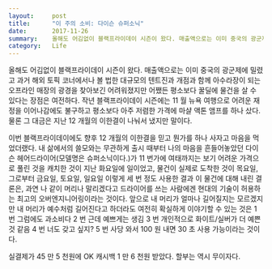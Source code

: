 ```yaml
---
layout:     post
title:      "이 주의 소비: 다이슨 슈퍼소닉"
date:       2017-11-26
summary:    올해도 어김없이 블랙프라이데이 시즌이 왔다. 매출액으로는 이미 중국의 광군제에 밀렸고 과거 해외 토픽 코너에서나 볼 법한 대규모의 텐트진과 개점과 함께 아수라장이 되는 오프라인 매장의 광경을 찾아보긴 어려워졌지만 어쨌든 평소보다 꿀딜에 물건을 살 수 있다는 장점은 여전하다. 작년 블랙프라이데이 시즌에는 11월 뉴욕 여행으로 어려운 재정을 이어나감에도 불구하고 평소보다 아주 저렴한 가격에 마샬 액톤 앰프를 하나 샀다. 물론 그 대금은 지난 12개월의 이한결이 나눠서 냈지만 말이다.
category:   Life
---
```


올해도 어김없이 블랙프라이데이 시즌이 왔다. 매출액으로는 이미 중국의 광군제에 밀렸고 과거 해외 토픽 코너에서나 볼 법한 대규모의 텐트진과 개점과 함께 아수라장이 되는 오프라인 매장의 광경을 찾아보긴 어려워졌지만 어쨌든 평소보다 꿀딜에 물건을 살 수 있다는 장점은 여전하다. 작년 블랙프라이데이 시즌에는 11 월 뉴욕 여행으로 어려운 재정을 이어나감에도 불구하고 평소보다 아주 저렴한 가격에 마샬 액톤 앰프를 하나 샀다. 물론 그 대금은 지난 12 개월의 이한결이 나눠서 냈지만 말이다.

이번 블랙프라이데이에도 향후 12 개월의 이한결을 믿고 뭔가를 하나 사자고 마음을 먹었더랬다. 내 삶에서의 쓸모와는 무관하게 출시 때부터 나의 마음을 흔들어놓았던 다이슨 헤어드라이어(모델명은 슈퍼소닉이다.)가 11 번가에 여태까지는 보기 어려운 가격으로 풀린 것을 캐치한 것이 지난 화요일에 일이었고, 물건이 실제로 도착한 것이 목요일, 그로부터 금요일, 토요일, 일요일 이렇게 세 번 정도 사용한 결과 이 물건에 대해 내린 결론은, 과연 나 같이 머리나 말리겠다고 드라이어를 쓰는 사람에겐 현대의 기술이 허용하는 최고의 오버엔지니어링이라는 것이다. 앞으로 내 머리가 얼마나 길어질지는 모르겠지만 내 머리가 예수처럼 길어진다고 하더라도 여전히 확실하게 이야기할 수 있는 것은 1 번 그럼에도 과소비다 2 번 근데 예쁘게는 생김 3 번 개인적으로 화이트/실버가 더 예쁜 것 같음 4 번 너도 갖고 싶지? 5 번 사당 와서 100 원 내면 30 초 사용 가능이라는 것이다.

실결제가 45 만 5 천원에 OK 캐시백 1 만 6 천원 받았다. 할부는 역시 무이자다.
